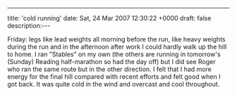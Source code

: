 ---
title: 'cold running'
date: Sat, 24 Mar 2007 12:30:22 +0000
draft: false
description:---

Friday: legs like lead weights all morning before the run, like heavy weights during the run and in the afternoon after work I could hardly walk up the hill to home. I ran "Stables" on my own (the others are running in tomorrow's (Sunday) Reading half-marathon so had the day off) but I did see Roger who ran the same route but in the other direction. I felt that I had more energy for the final hill compared with recent efforts and felt good when I got back. It was quite cold in the wind and overcast and cool throughout.